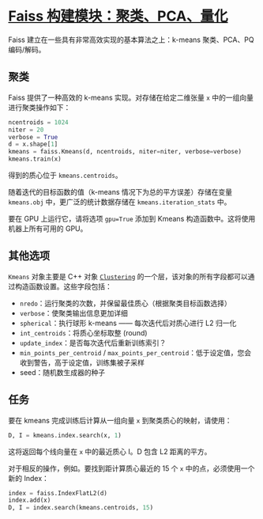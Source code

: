 # [Faiss 构建模块：聚类、PCA、量化](https://github.com/facebookresearch/faiss/wiki/Faiss-building-blocks:-clustering,-PCA,-quantization)

Faiss 建立在一些具有非常高效实现的基本算法之上：k-means 聚类、PCA、PQ 编码/解码。

## 聚类

Faiss 提供了一种高效的 k-means 实现。对存储在给定二维张量 `x` 中的一组向量进行聚类操作如下：

```python
ncentroids = 1024
niter = 20
verbose = True
d = x.shape[1]
kmeans = faiss.Kmeans(d, ncentroids, niter=niter, verbose=verbose)
kmeans.train(x)
```

得到的质心位于 `kmeans.centroids`。

随着迭代的目标函数的值（k-means 情况下为总的平方误差）存储在变量 `kmeans.obj` 中，更广泛的统计数据存储在 `kmeans.iteration_stats` 中。

要在 GPU 上运行它，请将选项 `gpu=True` 添加到 Kmeans 构造函数中。这将使用机器上所有可用的 GPU。

## 其他选项

`Kmeans` 对象主要是 C++ 对象 [`Clustering`](https://github.com/facebookresearch/faiss/blob/master/faiss/Clustering.h) 的一个层，该对象的所有字段都可以通过构造函数设置。这些字段包括：

- `nredo`：运行聚类的次数，并保留最佳质心（根据聚类目标函数选择）
- `verbose`：使聚类输出信息更加详细
- `spherical`：执行球形 k-means —— 每次迭代后对质心进行 L2 归一化
- `int_centroids`：将质心坐标取整 (round)
- `update_index`：是否每次迭代后重新训练索引？
- `min_points_per_centroid` / `max_points_per_centroid`：低于设定值，您会收到警告，高于设定值，训练集被子采样
- seed：随机数生成器的种子

## 任务

要在 kmeans 完成训练后计算从一组向量 `x` 到聚类质心的映射，请使用：

```python
D, I = kmeans.index.search(x, 1)
```

这将返回每个线向量在 `x` 中的最近质心 I。D 包含 L2 距离的平方。

对于相反的操作，例如。要找到距计算质心最近的 15 个 `x` 中的点，必须使用一个新的 Index：

```python
index = faiss.IndexFlatL2(d)
index.add(x)
D, I = index.search(kmeans.centroids, 15)
```
